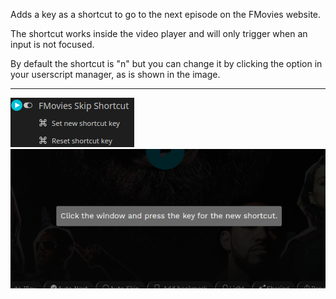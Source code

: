 Adds a key as a shortcut to go to the next episode on the FMovies website.

The shortcut works inside the video player and will only trigger when an input is not focused.

By default the shortcut is "n" but you can change it by clicking the option in your userscript manager, as is shown in the image.

---

![Image of the options in the userscript manager](https://raw.githubusercontent.com/p-laranjinha/userscripts/master/FMovies%20Skip%20Shortcut/images/options.png)
![Image of the modal to change the shortcut](https://raw.githubusercontent.com/p-laranjinha/userscripts/master/FMovies%20Skip%20Shortcut/images/modal.png)
